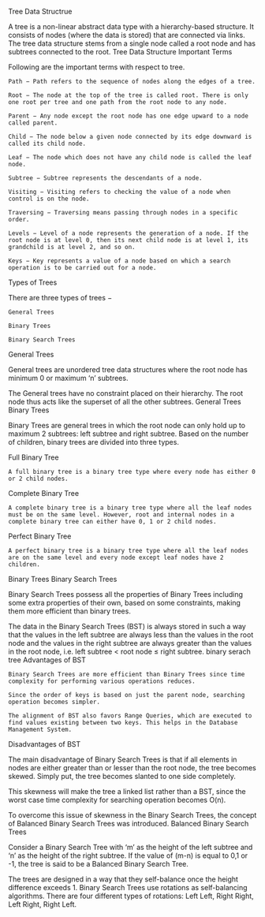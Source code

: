 Tree Data Structrue

A tree is a non-linear abstract data type with a hierarchy-based structure. It consists of nodes (where the data is stored) that are connected via links. The tree data structure stems from a single node called a root node and has subtrees connected to the root.
Tree Data Structure
Important Terms

Following are the important terms with respect to tree.

    Path − Path refers to the sequence of nodes along the edges of a tree.

    Root − The node at the top of the tree is called root. There is only one root per tree and one path from the root node to any node.

    Parent − Any node except the root node has one edge upward to a node called parent.

    Child − The node below a given node connected by its edge downward is called its child node.

    Leaf − The node which does not have any child node is called the leaf node.

    Subtree − Subtree represents the descendants of a node.

    Visiting − Visiting refers to checking the value of a node when control is on the node.

    Traversing − Traversing means passing through nodes in a specific order.

    Levels − Level of a node represents the generation of a node. If the root node is at level 0, then its next child node is at level 1, its grandchild is at level 2, and so on.

    Keys − Key represents a value of a node based on which a search operation is to be carried out for a node.

Types of Trees

There are three types of trees −

    General Trees

    Binary Trees

    Binary Search Trees

General Trees

General trees are unordered tree data structures where the root node has minimum 0 or maximum ‘n’ subtrees.

The General trees have no constraint placed on their hierarchy. The root node thus acts like the superset of all the other subtrees.
General Trees
Binary Trees

Binary Trees are general trees in which the root node can only hold up to maximum 2 subtrees: left subtree and right subtree. Based on the number of children, binary trees are divided into three types.

Full Binary Tree

    A full binary tree is a binary tree type where every node has either 0 or 2 child nodes.

Complete Binary Tree

    A complete binary tree is a binary tree type where all the leaf nodes must be on the same level. However, root and internal nodes in a complete binary tree can either have 0, 1 or 2 child nodes.

Perfect Binary Tree

    A perfect binary tree is a binary tree type where all the leaf nodes are on the same level and every node except leaf nodes have 2 children.

Binary Trees
Binary Search Trees

Binary Search Trees possess all the properties of Binary Trees including some extra properties of their own, based on some constraints, making them more efficient than binary trees.

The data in the Binary Search Trees (BST) is always stored in such a way that the values in the left subtree are always less than the values in the root node and the values in the right subtree are always greater than the values in the root node, i.e. left subtree < root node ≤ right subtree.
binary serach tree
Advantages of BST

    Binary Search Trees are more efficient than Binary Trees since time complexity for performing various operations reduces.

    Since the order of keys is based on just the parent node, searching operation becomes simpler.

    The alignment of BST also favors Range Queries, which are executed to find values existing between two keys. This helps in the Database Management System.

Disadvantages of BST

The main disadvantage of Binary Search Trees is that if all elements in nodes are either greater than or lesser than the root node, the tree becomes skewed. Simply put, the tree becomes slanted to one side completely.

This skewness will make the tree a linked list rather than a BST, since the worst case time complexity for searching operation becomes O(n).

To overcome this issue of skewness in the Binary Search Trees, the concept of Balanced Binary Search Trees was introduced.
Balanced Binary Search Trees

Consider a Binary Search Tree with ‘m’ as the height of the left subtree and ‘n’ as the height of the right subtree. If the value of (m-n) is equal to 0,1 or -1, the tree is said to be a Balanced Binary Search Tree.

The trees are designed in a way that they self-balance once the height difference exceeds 1. Binary Search Trees use rotations as self-balancing algorithms. There are four different types of rotations: Left Left, Right Right, Left Right, Right Left.
